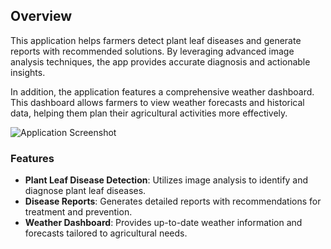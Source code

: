 ## Overview

This application helps farmers detect plant leaf diseases and generate reports with recommended solutions. By leveraging advanced image analysis techniques, the app provides accurate diagnosis and actionable insights.

In addition, the application features a comprehensive weather dashboard. This dashboard allows farmers to view weather forecasts and historical data, helping them plan their agricultural activities more effectively.

![Application Screenshot](/deployment/agris-removebg-preview.png)  



### Features

- **Plant Leaf Disease Detection**: Utilizes image analysis to identify and diagnose plant leaf diseases.
- **Disease Reports**: Generates detailed reports with recommendations for treatment and prevention.
- **Weather Dashboard**: Provides up-to-date weather information and forecasts tailored to agricultural needs.


